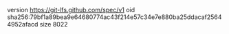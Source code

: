 version https://git-lfs.github.com/spec/v1
oid sha256:79bf1a89bea9e64680774ac43f214e57c34e7e880ba25ddacaf25644952afacd
size 8022
